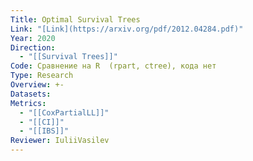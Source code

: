 ```yaml
---
Title: Optimal Survival Trees
Link: "[Link](https://arxiv.org/pdf/2012.04284.pdf)"
Year: 2020
Direction:
  - "[[Survival Trees]]"
Code: Сравнение на R  (rpart, ctree), кода нет
Type: Research
Overview: +-
Datasets: 
Metrics:
  - "[[CoxPartialLL]]"
  - "[[CI]]"
  - "[[IBS]]"
Reviewer: IuliiVasilev
---
```


